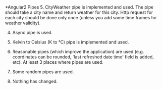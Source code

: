 *Angular2 Pipes
5. CityWeather pipe is implemented and used. The pipe should take a city name and return weather for this city. Http request for each city should be done only once (unless you add some time frames for weather validity).

4. Async pipe is used.

3. Kelvin to Celsius (K to °C) pipe is implemented and used.

2. Reasonable pipes (which improve the application) are used (e.g. coordinates can be rounded, 'last refreshed date time' field is added, etc). At least 3 places where pipes are used.

1. Some random pipes are used.

0. Nothing has changed.

